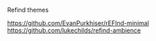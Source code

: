 Refind themes

https://github.com/EvanPurkhiser/rEFInd-minimal
https://github.com/lukechilds/refind-ambience

